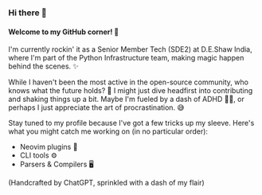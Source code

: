 ### Hi there 👋

#### Welcome to my GitHub corner! 🚀

I'm currently rockin' it as a Senior Member Tech (SDE2) at D.E.Shaw India, where I'm part of the Python Infrastructure team, making magic happen behind the scenes. ✨

While I haven't been the most active in the open-source community, who knows what the future holds? 🤔 I might just dive headfirst into contributing and shaking things up a bit. Maybe I'm fueled by a dash of ADHD 🫵🏼, or perhaps I just appreciate the art of procrastination. 😅

Stay tuned to my profile because I've got a few tricks up my sleeve. Here's what you might catch me working on (in no particular order):

- Neovim plugins 🎨
- CLI tools ⚙️
- Parsers & Compilers 🖥️

(Handcrafted by ChatGPT, sprinkled with a dash of my flair)

<!--
**akhilramkee/akhilramkee** is a ✨ _special_ ✨ repository because its `README.md` (this file) appears on your GitHub profile.

Here are some ideas to get you started:

- 🔭 I’m currently working on ...
- 🌱 I’m currently learning ...
- 👯 I’m looking to collaborate on ...
- 🤔 I’m looking for help with ...
- 💬 Ask me about ...
- 📫 How to reach me: ...
- 😄 Pronouns: ...
- ⚡ Fun fact: ...
-->
